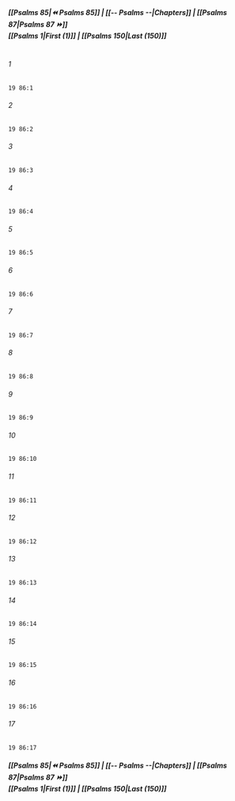 
##### **[[Psalms 85|⏪ Psalms 85]] | [[-- Psalms --|Chapters]] | [[Psalms 87|Psalms 87 ⏩]]**<br>**[[Psalms 1|First (1)]] | [[Psalms 150|Last (150)]]**<br><br>

###### 1
``` verse
19 86:1
```
###### 2
``` verse
19 86:2
```
###### 3
``` verse
19 86:3
```
###### 4
``` verse
19 86:4
```
###### 5
``` verse
19 86:5
```
###### 6
``` verse
19 86:6
```
###### 7
``` verse
19 86:7
```
###### 8
``` verse
19 86:8
```
###### 9
``` verse
19 86:9
```
###### 10
``` verse
19 86:10
```
###### 11
``` verse
19 86:11
```
###### 12
``` verse
19 86:12
```
###### 13
``` verse
19 86:13
```
###### 14
``` verse
19 86:14
```
###### 15
``` verse
19 86:15
```
###### 16
``` verse
19 86:16
```
###### 17
``` verse
19 86:17
```

##### **[[Psalms 85|⏪ Psalms 85]] | [[-- Psalms --|Chapters]] | [[Psalms 87|Psalms 87 ⏩]]**<br>**[[Psalms 1|First (1)]] | [[Psalms 150|Last (150)]]**
